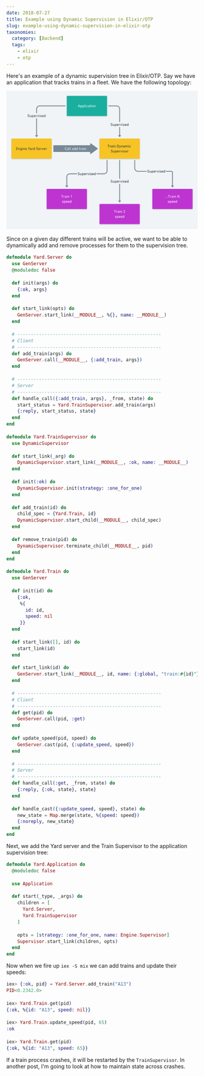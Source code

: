 ```yaml
---
date: 2018-07-27
title: Example using Dynamic Supervision in Elixir/OTP
slug: example-using-dynamic-supervision-in-elixir-otp
taxonomies:
  category: [Backend]
  tags:
    - elixir
    - otp
---
```


Here's an example of a dynamic supervision tree in Elixir/OTP. Say we have an application that tracks trains in a fleet. We have the following topology:

![trains](trains.png)

Since on a given day different trains will be active, we want to be able to dynamically add and remove processes for them to the supervision tree.

```elixir
defmodule Yard.Server do
  use GenServer
  @moduledoc false

  def init(args) do
    {:ok, args}
  end

  def start_link(opts) do
    GenServer.start_link(__MODULE__, %{}, name: __MODULE__)
  end

  # -----------------------------------------------------
  # Client
  # -----------------------------------------------------
  def add_train(args) do
    GenServer.call(__MODULE__, {:add_train, args})
  end

  # -----------------------------------------------------
  # Server
  # -----------------------------------------------------
  def handle_call({:add_train, args}, _from, state) do
    start_status = Yard.TrainSupervisor.add_train(args)
    {:reply, start_status, state}
  end
end

defmodule Yard.TrainSupervisor do
  use DynamicSupervisor

  def start_link(_arg) do
    DynamicSupervisor.start_link(__MODULE__, :ok, name: __MODULE__)
  end

  def init(:ok) do
    DynamicSupervisor.init(strategy: :one_for_one)
  end

  def add_train(id) do
    child_spec = {Yard.Train, id}
    DynamicSupervisor.start_child(__MODULE__, child_spec)
  end

  def remove_train(pid) do
    DynamicSupervisor.terminate_child(__MODULE__, pid)
  end
end

defmodule Yard.Train do
  use GenServer

  def init(id) do
    {:ok,
     %{
       id: id,
       speed: nil
     }}
  end

  def start_link([], id) do
    start_link(id)
  end

  def start_link(id) do
    GenServer.start_link(__MODULE__, id, name: {:global, "train:#{id}"})
  end

  # -----------------------------------------------------
  # Client
  # -----------------------------------------------------
  def get(pid) do
    GenServer.call(pid, :get)
  end

  def update_speed(pid, speed) do
    GenServer.cast(pid, {:update_speed, speed})
  end

  # -----------------------------------------------------
  # Server
  # -----------------------------------------------------
  def handle_call(:get, _from, state) do
    {:reply, {:ok, state}, state}
  end

  def handle_cast({:update_speed, speed}, state) do
    new_state = Map.merge(state, %{speed: speed})
    {:noreply, new_state}
  end
end
```

Next, we add the Yard server and the Train Supervisor to the application supervision tree:

```elixir
defmodule Yard.Application do
  @moduledoc false

  use Application

  def start(_type, _args) do
    children = [
      Yard.Server,
      Yard.TrainSupervisor
    ]

    opts = [strategy: :one_for_one, name: Engine.Supervisor]
    Supervisor.start_link(children, opts)
  end
end
```

Now when we fire up `iex -S mix` we can add trains and update their speeds:

```elixir
iex> {:ok, pid} = Yard.Server.add_train("A13")
PID<0.2342.0>

iex> Yard.Train.get(pid)
{:ok, %{id: "A13", speed: nil}}

iex> Yard.Train.update_speed(pid, 65)
:ok

iex> Yard.Train.get(pid)
{:ok, %{id: "A13", speed: 65}}
```

If a train process crashes, it will be restarted by the `TrainSupervisor`. In another post, I'm going to look at how to maintain state across crashes.
